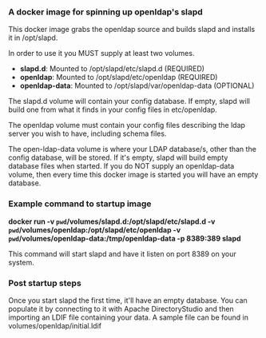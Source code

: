 
### A docker image for spinning up openldap's slapd

This docker image grabs the openldap source and builds slapd and
installs it in /opt/slapd. 

In order to use it you MUST supply at least two volumes.
- **slapd.d**: Mounted to /opt/slapd/etc/slapd.d (REQUIRED)
- **openldap**: Mounted to /opt/slapd/etc/openldap (REQUIRED)
- **openldap-data**: Mounted to /opt/slapd/var/openldap-data (OPTIONAL)

The slapd.d volume will contain your config database. If empty, slapd
will build one from what it finds in your config files in etc/openldap.

The openldap volume must contain your config files describing the ldap
server you wish to have, including schema files.

The open-ldap-data volume is where your LDAP database/s, other than the
config database, will be stored. If it's empty, slapd will build empty
database files when started. If you do NOT supply an openldap-data volume,
then every time this docker image is started you will have an empty database.

### Example command to startup image

**docker run -v `pwd`/volumes/slapd.d:/opt/slapd/etc/slapd.d -v `pwd`/volumes/openldap:/opt/slapd/etc/openldap -v `pwd`/volumes/openldap-data:/tmp/openldap-data -p 8389:389 slapd**

This command will start slapd and have it listen on port 8389 on your system.

### Post startup steps

Once you start slapd the first time, it'll have an empty database. You can
populate it by connecting to it with Apache DirectoryStudio and then importing
an LDIF file containing your data. A sample file can be found in
volumes/openldap/initial.ldif

